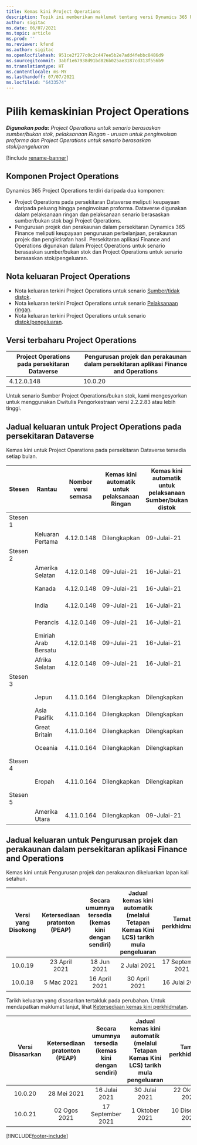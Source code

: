 ```yaml
---
title: Kemas kini Project Operations
description: Topik ini memberikan maklumat tentang versi Dynamics 365 Project Operations yang dikeluarkan.
author: sigitac
ms.date: 06/07/2021
ms.topic: article
ms.prod: ''
ms.reviewer: kfend
ms.author: sigitac
ms.openlocfilehash: 951ce2f277c0c2c447ee5b2e7add4febbc8486d9
ms.sourcegitcommit: 3abf1e67938d91bd826b025ae3187cd313f556b9
ms.translationtype: HT
ms.contentlocale: ms-MY
ms.lasthandoff: 07/07/2021
ms.locfileid: "6433574"
---
```

# <a name="project-operations-updates"></a>Pilih kemaskinian Project Operations

_**Digunakan pada:** Project Operations untuk senario berasaskan sumber/bukan stok, pelaksanaan Ringan - urusan untuk penginvoisan proforma dan Project Operations untuk senario berasaskan stok/pengeluaran_

[!include [rename-banner](~/includes/cc-data-platform-banner.md)]

## <a name="project-operations-components"></a>Komponen Project Operations

Dynamics 365 Project Operations terdiri daripada dua komponen:

- Project Operations pada persekitaran Dataverse meliputi keupayaan daripada peluang hingga penginvoisan proforma. Dataverse digunakan dalam pelaksanaan ringan dan pelaksanaan senario berasaskan sumber/bukan stok bagi Project Operations.
- Pengurusan projek dan perakaunan dalam persekitaran Dynamics 365 Finance meliputi keupayaan pengurusan perbelanjaan, perakaunan projek dan pengiktirafan hasil. Persekitaran aplikasi Finance and Operations digunakan dalam Project Operations untuk senario berasaskan sumber/bukan stok dan Project Operations untuk senario berasaskan stok/pengeluaran.

## <a name="project-operations-release-notes"></a>Nota keluaran Project Operations
- Nota keluaran terkini Project Operations untuk senario [Sumber/tidak distok](whats-new-july-2021-resource-based.md).
- Nota keluaran terkini Project Operations untuk senario [Pelaksanaan ringan](../pro/whats-new/whats-new-july-2021-lite.md).
- Nota keluaran terkini Project Operations untuk senario [distok/pengeluaran](../prod-pma/whats-new/whats-new-jul-2021-stocked.md).

## <a name="project-operations-latest-version"></a>Versi terbaharu Project Operations

| Project Operations pada persekitaran Dataverse | Pengurusan projek dan perakaunan dalam persekitaran aplikasi Finance and Operations | 
| --- | --- |
| 4.12.0.148 | 10.0.20 |

Untuk senario Sumber Project Operations/bukan stok, kami mengesyorkan untuk menggunakan Dwitulis Pengorkestraan versi 2.2.2.83 atau lebih tinggi.

## <a name="release-schedule-for-project-operations-on-dataverse-environment"></a>Jadual keluaran untuk Project Operations pada persekitaran Dataverse

Kemas kini untuk Project Operations pada persekitaran Dataverse tersedia setiap bulan. 

| Stesen | Rantau | Nombor versi semasa | Kemas kini automatik untuk pelaksanaan Ringan | Kemas kini automatik untuk pelaksanaan Sumber/bukan distok | Nombor versi seterusnya | Versi seterusnya tersedia secara am |
|-----------|-----------------------|-----------------|--------------|---------------------|---------------------|---------------------|
| Stesen 1 |   &nbsp;              |    &nbsp;       | &nbsp;       |      &nbsp;         |      &nbsp;         |      &nbsp;         |
|   &nbsp;  | Keluaran Pertama         |  4.12.0.148     | Dilengkapkan     | 09-Julai-21          | TBD                 | 06-Ogos-21        |
| Stesen 2 |   &nbsp;              |    &nbsp;       | &nbsp;       |      &nbsp;         |      &nbsp;         |      &nbsp;         |
|   &nbsp;  | Amerika Selatan         |  4.12.0.148     | 09-Julai-21   | 16-Julai-21          | TBD                 | 06-Ogos-21        |
|    &nbsp; | Kanada                |  4.12.0.148     | 09-Julai-21   | 16-Julai-21          | TBD                 | 06-Ogos-21        |
|   &nbsp;  | India                 |  4.12.0.148     | 09-Julai-21   | 16-Julai-21          | TBD                 | 06-Ogos-21        |
|   &nbsp;  | Perancis                |  4.12.0.148     | 09-Julai-21   | 16-Julai-21          | TBD                 | 06-Ogos-21        |
|   &nbsp;  | Emiriah Arab Bersatu  |  4.12.0.148     | 09-Julai-21   | 16-Julai-21          | TBD                 | 06-Ogos-21        |
|   &nbsp;  | Afrika Selatan          |  4.12.0.148     | 09-Julai-21   | 16-Julai-21          | TBD                 | 06-Ogos-21        |
| Stesen 3 |      &nbsp;           |     &nbsp;      |     &nbsp;   |      &nbsp;         |      &nbsp;         |      &nbsp;         |
|   &nbsp;  | Jepun                 |  4.11.0.164     | Dilengkapkan     | Dilengkapkan            | 4.12.0.148          | 09-Julai-21          |
|   &nbsp;  | Asia Pasifik          |  4.11.0.164     | Dilengkapkan     | Dilengkapkan            | 4.12.0.148          | 09-Julai-21          |
|   &nbsp;  | Great Britain         |  4.11.0.164     | Dilengkapkan     | Dilengkapkan            | 4.12.0.148          | 09-Julai-21          |
|   &nbsp;  | Oceania               |  4.11.0.164     | Dilengkapkan     | Dilengkapkan            | 4.12.0.148          | 09-Julai-21          |
| Stesen 4 |     &nbsp;            |     &nbsp;      |     &nbsp;   |      &nbsp;         |      &nbsp;         |      &nbsp;         |
|   &nbsp;  | Eropah                |  4.11.0.164     | Dilengkapkan     | Dilengkapkan            | 4.12.0.148          | 16-Julai-21          |
| Stesen 5 |     &nbsp;            |     &nbsp;      |     &nbsp;   |      &nbsp;         |      &nbsp;         |      &nbsp;         |
|   &nbsp;  | Amerika Utara         |  4.11.0.164     | Dilengkapkan     | 09-Julai-21          | 4.12.0.148          | 23-Julai-21          |



## <a name="release-schedule-for-project-management-and-accounting-in-the-finance-and-operations-apps-environment"></a>Jadual keluaran untuk Pengurusan projek dan perakaunan dalam persekitaran aplikasi Finance and Operations

Kemas kini untuk Pengurusan projek dan perakaunan dikeluarkan lapan kali setahun.

|          Versi yang Disokong          | Ketersediaan pratonton (PEAP) | Secara umumnya tersedia (kemas kini dengan sendiri) | Jadual kemas kini automatik (melalui Tetapan Kemas Kini LCS) tarikh mula pengeluaran |   Tamat perkhidmatan   |
|:-------------------------:|:---------------------------:|:---------------------------------:|:--------------------------------------------------------------------:|:------------------:|
|          10.0.19          |        23 April 2021       |            18 Jun 2021           |                             2 Julai 2021                             | 17 September 2021 |
|          10.0.18          |        5 Mac 2021        |           16 April 2021          |                            30 April 2021                            |    16 Julai 2021   |


Tarikh keluaran yang disasarkan tertakluk pada perubahan. Untuk mendapatkan maklumat lanjut, lihat [Ketersediaan kemas kini perkhidmatan](/dynamics365/fin-ops-core/fin-ops/get-started/public-preview-releases?toc=%2fdynamics365%2ffinance%2ftoc.json).

|          Versi Disasarkan          | Ketersediaan pratonton (PEAP) | Secara umumnya tersedia (kemas kini dengan sendiri) | Jadual kemas kini automatik (melalui Tetapan Kemas Kini LCS) tarikh mula pengeluaran |   Tamat perkhidmatan   |
|:-------------------------:|:---------------------------:|:---------------------------------:|:--------------------------------------------------------------------:|:------------------:|
|          10.0.20          |         28 Mei 2021        |           16 Julai 2021           |                             30 Julai 2021                             |  22 Oktober 2021  |
|          10.0.21          |         02 Ogos 2021     |           17 September 2021      |                             1 Oktober 2021                           |  10 Disember 2021  |


[!INCLUDE[footer-include](../includes/footer-banner.md)]
